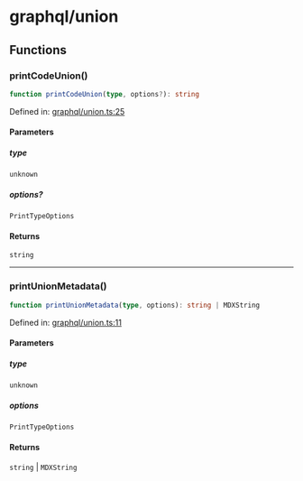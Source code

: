 # graphql/union

## Functions

### printCodeUnion()

```ts
function printCodeUnion(type, options?): string
```

Defined in: [graphql/union.ts:25](https://github.com/graphql-markdown/graphql-markdown/blob/main/packages/printer-legacy/src/graphql/union.ts#L25)

#### Parameters

##### type

`unknown`

##### options?

`PrintTypeOptions`

#### Returns

`string`

***

### printUnionMetadata()

```ts
function printUnionMetadata(type, options): string | MDXString
```

Defined in: [graphql/union.ts:11](https://github.com/graphql-markdown/graphql-markdown/blob/main/packages/printer-legacy/src/graphql/union.ts#L11)

#### Parameters

##### type

`unknown`

##### options

`PrintTypeOptions`

#### Returns

`string` \| `MDXString`
